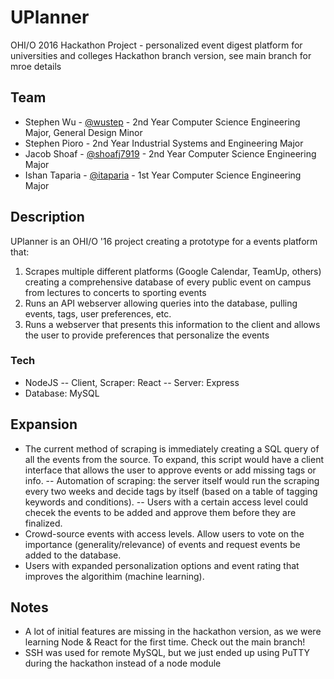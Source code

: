 # UPlanner

OHI/O 2016 Hackathon Project - personalized event digest platform for universities and colleges
Hackathon branch version, see main branch for mroe details

## Team

- Stephen Wu - [@wustep](http://github.com/wustep) - 2nd Year Computer Science Engineering Major, General Design Minor
- Stephen Pioro - 2nd Year Industrial Systems and Engineering Major
- Jacob Shoaf - [@shoafj7919](http://github.com/shoafj7919) - 2nd Year Computer Science Engineering Major
- Ishan Taparia - [@itaparia](http://github.com/itaparia) - 1st Year Computer Science Engineering Major

## Description

UPlanner is an OHI/O '16 project creating a prototype for a events platform that:

1. Scrapes multiple different platforms (Google Calendar, TeamUp, others) creating a comprehensive database of every public event on campus from lectures to concerts to sporting events
2. Runs an API webserver allowing queries into the database, pulling events, tags, user preferences, etc.
3. Runs a webserver that presents this information to the client and allows the user to provide preferences that personalize the events

### Tech

- NodeJS
-- Client, Scraper: React
-- Server: Express
- Database: MySQL

## Expansion
- The current method of scraping is immediately creating a SQL query of all the events from the source. To expand, this script would have a client interface that allows the user to approve events or add missing tags or info. 
-- Automation of scraping: the server itself would run the scraping every two weeks and decide tags by itself (based on a table of tagging keywords and conditions). 
-- Users with a certain access level could checek the events to be added and approve them before they are finalized. 
- Crowd-source events with access levels. Allow users to vote on the importance (generality/relevance) of events and request events be added to the database. 
- Users with expanded personalization options and event rating that improves the algorithim (machine learning). 

## Notes
- A lot of initial features are missing in the hackathon version, as we were learning Node & React for the first time. Check out the main branch!
- SSH was used for remote MySQL, but we just ended up using PuTTY during the hackathon instead of a node module
